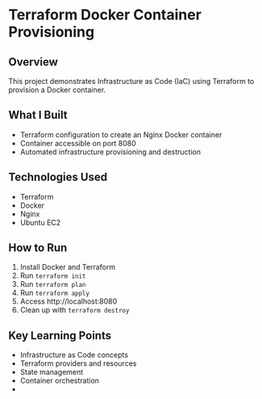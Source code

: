 # Terraform Docker Container Provisioning

## Overview
This project demonstrates Infrastructure as Code (IaC) using Terraform to provision a Docker container.

## What I Built
- Terraform configuration to create an Nginx Docker container
- Container accessible on port 8080
- Automated infrastructure provisioning and destruction

## Technologies Used
- Terraform
- Docker
- Nginx
- Ubuntu EC2

## How to Run
1. Install Docker and Terraform
2. Run `terraform init`
3. Run `terraform plan`
4. Run `terraform apply`
5. Access http://localhost:8080
6. Clean up with `terraform destroy`

## Key Learning Points
- Infrastructure as Code concepts
- Terraform providers and resources
- State management
- Container orchestration
- 
